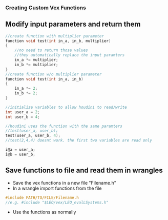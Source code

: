 ### Creating Custom Vex Functions ###


## Modify input parameters and return them ##
```C
//create function with multiplier parameter
function void test(int in_a, in_b, multiplier)
{
    //no need to return those values
    //they automatically replace the input paramters
    in_a *= multiplier;
    in_b *= multiplier;
}
//create function w/o multiplier parameter
function void test(int in_a, in_b)
{
    in_a *= 2;
    in_b *= 2;  
}

//initialize variables to allow houdini to read/write
int user_a = 2;
int user_b = 4;

//houdini uses the function with the same paramters
//test(user_a, user_b);
test(user_a, user_b, 4);
//test(2,4,4) doesnt work. the first two variables are read only

i@a = user_a;
i@b = user_b;
```
## Save functions to file and read them in wrangles ##
* Save the vex functions in a new file "Filename.h"
* In a wrangle import functions from the file 
```C
#include PATH/TO/FILE/Filename.h
//e.g. #include "$LEO/vex/LEO_evalLSystems.h"
```
* Use the functions as normally

